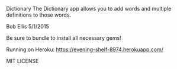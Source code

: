 Dictionary
The Dictionary app allows you to add words and multiple definitions to those words.

Bob Ellis 5/1/2015

Be sure to bundle to install all necessary gems!

Running on Heroku: https://evening-shelf-8974.herokuapp.com/

MIT LICENSE
